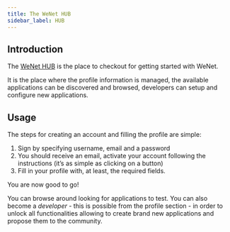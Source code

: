 ```yaml
---
title: The WeNet HUB
sidebar_label: HUB
---
```


## Introduction

The [WeNet HUB](https://internetofus.u-hopper.com/prod/hub/frontend) is the place to checkout for getting started with WeNet.

It is the place where the profile information is managed, the available applications can be discovered and browsed, developers can setup and configure new applications.

## Usage

The steps for creating an account and filling the profile are simple:

1. Sign by specifying username, email and a password
2. You should receive an email, activate your account following the instructions (it’s as simple as clicking on a button)
3. Fill in your profile with, at least, the required fields.

You are now good to go!

You can browse around looking for applications to test.
You can also become a _developer_ - this is possible from the profile section - in order to unlock all functionalities allowing to create brand new applications and propose them to the community.

